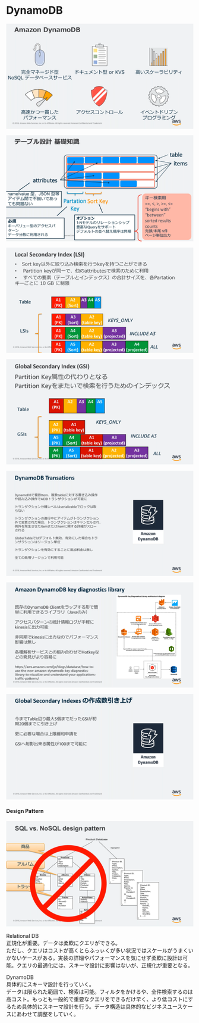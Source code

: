 # DynamoDB

![](.gitbook/assets/image%20%2810%29.png)

![](.gitbook/assets/image%20%2811%29.png)

![](.gitbook/assets/image%20%2813%29.png)

![](.gitbook/assets/image%20%287%29.png)

![](.gitbook/assets/image%20%286%29.png)

![](.gitbook/assets/image%20%288%29.png)

![](.gitbook/assets/image%20%289%29.png)

#### 

#### Design Pattern

![](.gitbook/assets/image%20%2812%29.png)

Relational DB   
正規化が重要。データは柔軟にクエリができる。  
ただし、クエリはコストが高くとらふっぃくが多い状況ではスケールがうまくいかないケースがある。実装の詳細やパフォーマンスを気にせず柔軟に設計は可能。クエリの最適化には、スキーマ設計に影響はないが、正規化が重要となる。

DynamoDB   
具体的にスキーマ設計を行っていく。  
データは限られた範囲で、検索は可能。フィルタをかけるや、全件検索するのは高コスト。もっとも一般的で重要なクエリをできるだけ早く、より低コストにするため具体的にスキーマ設計を行う。データ構造は具体的なビジネスユースケースにあわせて調整をしていく。

  
  




